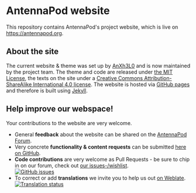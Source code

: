 # AntennaPod website

This repository contains AntennaPod's project website, which is live on https://antennapod.org.

## About the site

The current website & theme was set up by [AnXh3L0](https://github.com/AnXh3L0) and is now maintained by the project team. The theme and code are released under [the MIT License](https://mit-license.org/), the texts on the site under a [Creative Commons Attribution-ShareAlike International 4.0 license](http://creativecommons.org/licenses/by-sa/4.0/legalcode). The website is hosted via [GitHub pages](https://pages.github.com/) and therefore is built using [Jekyll](https://jekyllrb.com/).

## Help improve our webspace!

Your contributions to the website are very welcome.
* General **feedback** about the website can be shared on the [AntennaPod Forum](https://forum.antennapod.org/).
* Very concrete **functionality & content requests** can be submitted [here on GitHub](https://github.com/AntennaPod/AntennaPod/issues).
* **Code contributions** are very welcome as Pull Requests - be sure to chip in on our forum, check out [our issues-/wishlist](https://github.com/AntennaPod/antennapod.github.io/issues).<br>
[![GitHub issues](https://img.shields.io/github/issues/AntennaPod/antennapod.github.io?style=for-the-badge&logo=github)](https://github.com/AntennaPod/antennapod.github.io/issues)
* To correct or add **translations** we invite you to help us out [on Weblate](https://hosted.weblate.org/projects/antennapod).<br>
[![Translation status](https://hosted.weblate.org/widgets/antennapod/-/287x66-grey.png)](https://hosted.weblate.org/engage/antennapod/)
